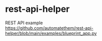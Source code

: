 # rest-api-helper

REST API example  
https://github.com/automatethem/rest-api-helper/blob/main/examples/blueprint_app.py

